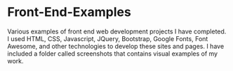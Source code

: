 # Front-End-Examples
Various examples of front end web development projects I have completed. I used HTML, CSS, Javascript, JQuery, Bootstrap, Google Fonts, Font Awesome, and other technologies to develop these sites and pages.
I have included a folder called screenshots that contains visual examples of my work.
